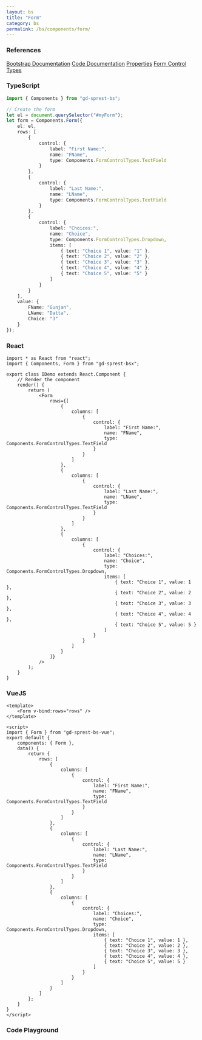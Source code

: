 ```yaml
---
layout: bs
title: "Form"
category: bs
permalink: /bs/components/form/
---
```


### References

<div class="bs">
    <div class="list-group">
        <a class="list-group-item list-group-item-action" href="https://getbootstrap.com/docs/4.4/components/forms">Bootstrap Documentation</a>
        <a class="list-group-item list-group-item-action" href="/docs/sprest-bs/modules/_components_form_d_.html">Code Documentation</a>
        <a class="list-group-item list-group-item-action" href="/docs/sprest-bs/interfaces/_components_form_d_.iformprops.html">Properties</a>
        <a class="list-group-item list-group-item-action" href="https://dattabase.com/docs/sprest-bs/modules/_components_formcontrol_d_.html#iformcontroltypes">Form Control Types</a>
    </div>
</div>

### TypeScript

```ts
import { Components } from "gd-sprest-bs";

// Create the form
let el = document.querySelector("#myForm");
let form = Components.Form({
    el: el,
    rows: [
        {
            control: {
                label: "First Name:",
                name: "FName",
                type: Components.FormControlTypes.TextField
            }
        },
        {
            control: {
                label: "Last Name:",
                name: "LName",
                type: Components.FormControlTypes.TextField
            }
        },
        {
            control: {
                label: "Choices:",
                name: "Choice",
                type: Components.FormControlTypes.Dropdown,
                items: [
                    { text: "Choice 1", value: "1" },
                    { text: "Choice 2", value: "2" },
                    { text: "Choice 3", value: "3" },
                    { text: "Choice 4", value: "4" },
                    { text: "Choice 5", value: "5" }
                ]
            }
        }
    ],
    value: {
        FName: "Gunjan",
        LName: "Datta",
        Choice: "3"
    }
});
```

### React

```tsx
import * as React from "react";
import { Components, Form } from "gd-sprest-bsx";

export class IDemo extends React.Component {
    // Render the component
    render() {
        return (
            <Form
                rows={[
                    {
                        columns: [
                            {
                                control: {
                                    label: "First Name:",
                                    name: "FName",
                                    type: Components.FormControlTypes.TextField
                                }
                            }
                        ]
                    },
                    {
                        columns: [
                            {
                                control: {
                                    label: "Last Name:",
                                    name: "LName",
                                    type: Components.FormControlTypes.TextField
                                }
                            }
                        ]
                    },
                    {
                        columns: [
                            {
                                control: {
                                    label: "Choices:",
                                    name: "Choice",
                                    type: Components.FormControlTypes.Dropdown,
                                    items: [
                                        { text: "Choice 1", value: 1 },
                                        { text: "Choice 2", value: 2 },
                                        { text: "Choice 3", value: 3 },
                                        { text: "Choice 4", value: 4 },
                                        { text: "Choice 5", value: 5 }
                                    ]
                                }
                            }
                        ]
                    }
                ]}
            />
        );
    }
}
```

### VueJS

```vue
<template>
    <Form v-bind:rows="rows" />
</template>

<script>
import { Form } from "gd-sprest-bs-vue";
export default {
    components: { Form },
    data() {
        return {
            rows: [
                {
                    columns: [
                        {
                            control: {
                                label: "First Name:",
                                name: "FName",
                                type: Components.FormControlTypes.TextField
                            }
                        }
                    ]
                },
                {
                    columns: [
                        {
                            control: {
                                label: "Last Name:",
                                name: "LName",
                                type: Components.FormControlTypes.TextField
                            }
                        }
                    ]
                },
                {
                    columns: [
                        {
                            control: {
                                label: "Choices:",
                                name: "Choice",
                                type: Components.FormControlTypes.Dropdown,
                                items: [
                                    { text: "Choice 1", value: 1 },
                                    { text: "Choice 2", value: 2 },
                                    { text: "Choice 3", value: 3 },
                                    { text: "Choice 4", value: 4 },
                                    { text: "Choice 5", value: 5 }
                                ]
                            }
                        }
                    ]
                }
            ]
        };
    }
}
</script>
```

### Code Playground

<div id="playground" class="bs"></div>
<script type="text/javascript">
    // Wait for the page to load
    window.addEventListener("load", function() {
        // Create the code editor
        var editor = CodeEditor(document.getElementById("playground"), true, [
            '// Create the form',
            'Components.Form({',
            '\tel: app,',
            '\trows: [',
            '\t\t{',
            '\t\t\tcolumns: [',
            '\t\t\t\t{',
            '\t\t\t\t\tcontrol: {',
            '\t\t\t\t\t\tlabel: "First Name:",',
            '\t\t\t\t\t\tname: "FName",',
            '\t\t\t\t\t\ttype: $REST.Components.FormControlTypes.TextField',
            '\t\t\t\t\t}',
            '\t\t\t\t}',
            '\t\t\t]',
            '\t\t},',
            '\t\t{',
            '\t\t\tcolumns: [',
            '\t\t\t\t{',
            '\t\t\t\t\tcontrol: {',
            '\t\t\t\t\t\tlabel: "Last Name:",',
            '\t\t\t\t\t\tname: "LName",',
            '\t\t\t\t\t\ttype: $REST.Components.FormControlTypes.TextField',
            '\t\t\t\t\t}',
            '\t\t\t\t}',
            '\t\t\t]',
            '\t\t},',
            '\t\t{',
            '\t\t\tcolumns: [',
            '\t\t\t\t{',
            '\t\t\t\t\tcontrol: {',
            '\t\t\t\t\t\tlabel: "Choices:",',
            '\t\t\t\t\t\tname: "Choice",',
            '\t\t\t\t\t\ttype: $REST.Components.FormControlTypes.Dropdown,',
            '\t\t\t\t\t\titems: [',
            '\t\t\t\t\t\t\t{ text: "Choice 1", value: "1" },',
            '\t\t\t\t\t\t\t{ text: "Choice 2", value: "2" },',
            '\t\t\t\t\t\t\t{ text: "Choice 3", value: "3" },',
            '\t\t\t\t\t\t\t{ text: "Choice 4", value: "4" },',
            '\t\t\t\t\t\t\t{ text: "Choice 5", value: "5" }',
            '\t\t\t\t\t\t]',
            '\t\t\t\t\t}',
            '\t\t\t\t}',
            '\t\t\t]',
            '\t\t}',
            '\t]',
            '});'
        ].join('\n'));
    });
</script>